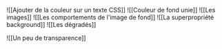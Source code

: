 ![[Ajouter de la couleur sur un texte CSS]]
![[Couleur de fond unie]]
![[Les images]]
![[Les comportements de l'image de fond]]
![[La superpropriété background]]
![[Les dégradés]]

![[Un peu de transparence]]